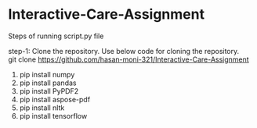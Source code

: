 # Interactive-Care-Assignment

Steps of running script.py file 

step-1: Clone the repository. Use below code for cloning the repository.   
git clone https://github.com/hasan-moni-321/Interactive-Care-Assignment



1. pip install numpy
2. pip install pandas
3. pip install PyPDF2
4. pip install aspose-pdf
5. pip install nltk
6. pip install tensorflow
